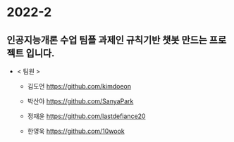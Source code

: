 # 2022-2
## 인공지능개론 수업 팀플 과제인 규칙기반 챗봇 만드는 프로젝트 입니다.

+ < 팀원 >

  + 김도언 <https://github.com/kimdoeon>

  + 박산야 <https://github.com/SanyaPark>

  + 정재윤 <https://github.com/lastdefiance20>

  + 한영욱 <https://github.com/10wook>
